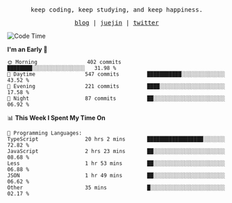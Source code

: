 <p align="center">
  <samp>
    <span>keep coding, keep studying, and keep happiness.</span>
  </samp>
</p>

<p align="center">
  <samp>
    <a href="https://deweyou.me">blog</a>  |
    <a href="https://juejin.cn/user/4309700183594366">juejin</a> |
    <a href="https://twitter.com/ouduidui">twitter</a>
  </samp>
</p>

<!--START_SECTION:waka-->
![Code Time](http://img.shields.io/badge/Code%20Time-5%2C162%20hrs%2040%20mins-blue)

**I'm an Early 🐤** 

```text
🌞 Morning                402 commits         ████████░░░░░░░░░░░░░░░░░   31.98 % 
🌆 Daytime                547 commits         ███████████░░░░░░░░░░░░░░   43.52 % 
🌃 Evening                221 commits         ████░░░░░░░░░░░░░░░░░░░░░   17.58 % 
🌙 Night                  87 commits          ██░░░░░░░░░░░░░░░░░░░░░░░   06.92 % 
```


📊 **This Week I Spent My Time On** 

```text
💬 Programming Languages: 
TypeScript               20 hrs 2 mins       ██████████████████░░░░░░░   72.82 % 
JavaScript               2 hrs 23 mins       ██░░░░░░░░░░░░░░░░░░░░░░░   08.68 % 
Less                     1 hr 53 mins        ██░░░░░░░░░░░░░░░░░░░░░░░   06.88 % 
JSON                     1 hr 49 mins        ██░░░░░░░░░░░░░░░░░░░░░░░   06.62 % 
Other                    35 mins             █░░░░░░░░░░░░░░░░░░░░░░░░   02.17 % 
```


<!--END_SECTION:waka-->
